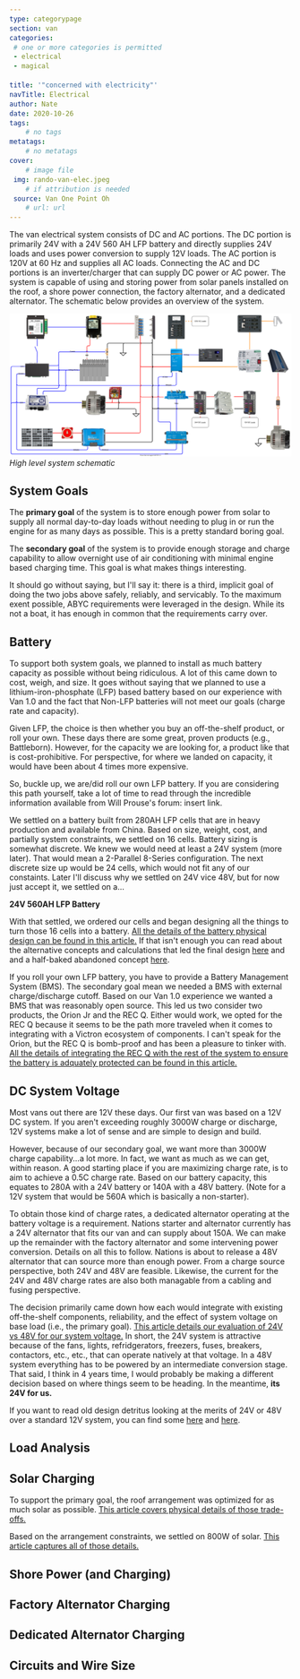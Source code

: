 ```yaml
---
type: categorypage
section: van
categories: 
 # one or more categories is permitted
 - electrical
 - magical

title: '"concerned with electricity"'
navTitle: Electrical
author: Nate
date: 2020-10-26
tags:
	# no tags
metatags:
	# no metatags
cover: 
	# image file
 img: rando-van-elec.jpeg
	# if attribution is needed
 source: Van One Point Oh
	# url: url
---
```


The van electrical system consists of DC and AC portions.  The DC portion is primarily 24V with a 24V 560 AH LFP battery and directly supplies 24V loads and uses power conversion to supply 12V loads.  The AC portion is 120V at 60 Hz and supplies all AC loads.  Connecting the AC and DC portions is an inverter/charger that can supply DC power or AC power.  The system is capable of using and storing power from solar panels installed on the roof, a shore power connection, the factory alternator, and a dedicated alternator.  The schematic below provides an overview of the system.

![Electrical Schematic](schematic.svg)
_High level system schematic_

## System Goals

The **primary goal** of the system is to store enough power from solar to supply all normal day-to-day loads without needing to plug in or run the engine for as many days as possible.  This is a pretty standard boring goal.

The **secondary goal** of the system is to provide enough storage and charge capability to allow overnight use of air conditioning with minimal engine based charging time.  This goal is what makes things interesting.

It should go without saying, but I'll say it: there is a third, implicit goal of doing the two jobs above safely, reliably, and servicably.  To the maximum exent possible, ABYC requirements were leveraged in the design.  While its not a boat, it has enough in common that the requirements carry over.

## Battery

To support both system goals, we planned to install as much battery capacity as possible without being ridiculous.  A lot of this came down to cost, weigh, and size.  It goes without saying that we planned to use a lithium-iron-phosphate (LFP) based battery based on our experience with Van 1.0 and the fact that Non-LFP batteries will not meet our goals (charge rate and capacity).

Given LFP, the choice is then whether you buy an off-the-shelf product, or roll your own.  These days there are some great, proven products (e.g., Battleborn).  However, for the capacity we are looking for, a product like that is cost-prohibitive.  For perspective, for where we landed on capacity, it would have been about 4 times more expensive.

So, buckle up, we are/did roll our own LFP battery.  If you are considering this path yourself, take a lot of time to read through the incredible information available from Will Prouse's forum: insert link.

We settled on a battery built from 280AH LFP cells that are in heavy production and available from China.  Based on size, weight, cost, and partially system constraints, we settled on 16 cells.  Battery sizing is somewhat discrete.  We knew we would need at least a 24V system (more later).  That would mean a 2-Parallel 8-Series configuration.  The next discrete size up would be 24 cells, which would not fit any of our constaints.  Later I'll discuss why we settled on 24V vice 48V, but for now just accept it, we settled on a...

**24V 560AH LFP Battery**

With that settled, we ordered our cells and began designing all the things to turn those 16 cells into a battery.  [All the details of the battery physical design can be found in this article.](/van/electrical/battery/Battery_box_design_final)  If that isn't enough you can read about the alternative concepts and calculations that led the final design [here](/van/electrical/battery/Battery_box_design.md) and and a half-baked abandoned concept [here](/van/electrical/battery_box_deprecated/Battery_box_design.md).

If you roll your own LFP battery, you have to provide a Battery Management System (BMS).  The secondary goal mean we needed a BMS with external charge/discharge cutoff.  Based on our Van 1.0 experience we wanted a BMS that was reasonably open source.  This led us two consider two products, the Orion Jr and the REC Q.  Either would work, we opted for the REC Q because it seems to be the path more traveled when it comes to integrating with a Victron ecosystem of components.  I can't speak for the Orion, but the REC Q is bomb-proof and has been a pleasure to tinker with.  [All the details of integrating the REC Q with the rest of the system to ensure the battery is adquately protected can be found in this article.](/van/electrical/BMS_wiring_logic/REC_Q_BMS_Wiring_Logic)


## DC System Voltage

Most vans out there are 12V these days.  Our first van was based on a 12V DC system.  If you aren't exceeding roughly 3000W charge or discharge, 12V systems make a lot of sense and are simple to design and build.  

However, because of our secondary goal, we want more than 3000W charge capability...a lot more.  In fact, we want as much as we can get, within reason.  A good starting place if you are maximizing charge rate, is to aim to achieve a 0.5C charge rate.  Based on our battery capacity, this equates to 280A with a 24V battery or 140A with a 48V battery. (Note for a 12V system that would be 560A which is basically a non-starter).

To obtain those kind of charge rates, a dedicated alternator operating at the battery voltage is a requirement.  Nations starter and alternator currently has a 24V alternator that fits our van and can supply about 150A.  We can make up the remainder with the factory alternator and some intervening power conversion.  Details on all this to follow.  Nations is about to release a 48V alternator that can source more than enough power.  From a charge source perspective, both 24V and 48V are feasible.  Likewise, the current for the 24V and 48V charge rates are also both managable from a cabling and fusing perspective.

The decision primarily came down how each would integrate with existing off-the-shelf components, reliability, and the effect of system voltage on base load (i.e., the primary goal).  [This article details our evaluation of 24V vs 48V for our system voltage.](/van/electrical/voltage_trade_studies/Electrical_24V_vs_48V_concepts)  In short, the 24V system is attractive because of the fans, lights, refridgerators, freezers, fuses, breakers, contactors, etc., etc., that can operate natively at that voltage.  In a 48V system everything has to be powered by an intermediate conversion stage.  That said, I think in 4 years time, I would probably be making a different decision based on where things seem to be heading.  In the meantime, **its 24V for us.**

If you want to read old design detritus looking at the merits of 24V or 48V over a standard 12V system, you can find some [here](/van/electrical/voltage_trade_studies/Electrical_24v) and [here](/van/electrical/voltage_trade_studies/Electrical_48v).

## Load Analysis

## Solar Charging

To support the primary goal, the roof arrangement was optimized for as much solar as possible.  [This article covers physical details of those trade-offs.](/van/vehicular/roof_arrangement/roof_rack_and_arrangement_notes)

Based on the arrangement constraints, we settled on 800W of solar.  [This article captures all of those details.](/van/electrical/solar/solar)



## Shore Power (and Charging)

## Factory Alternator Charging

## Dedicated Alternator Charging

## Circuits and Wire Size






